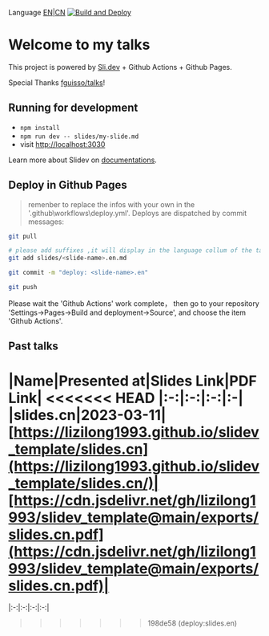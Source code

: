 Language [EN](./README.md)|[CN](./README.CN.md) <span align="right">[![Build and Deploy](https://github.com/lizilong1993/slidev_template/actions/workflows/deploy.yml/badge.svg)](https://github.com/lizilong1993/slidev_template/actions/workflows/deploy.yml)</span>

# Welcome to my talks

This project is powered by [Sli.dev](https://sli.dev) + Github Actions + Github Pages.

Special Thanks [fguisso/talks](https://github.com/fguisso/talks/)!

## Running for development

- `npm install`
- `npm run dev -- slides/my-slide.md`
- visit <http://localhost:3030>

Learn more about Slidev on [documentations](https://sli.dev/).

## Deploy in Github Pages
> remenber to replace the infos with your own in the '.github\workflows\deploy.yml'. 
Deploys are dispatched by commit messages:

```bash
git pull

# please add suffixes ,it will display in the language collum of the table
git add slides/<slide-name>.en.md

git commit -m "deploy: <slide-name>.en" 

git push
```

Please wait the 'Github Actions' work complete， then go to your repository 'Settings->Pages->Build and deployment->Source', and choose the item 'Github Actions'.

## Past talks

|Name|Presented at|Slides Link|PDF Link|
<<<<<<< HEAD
|:-:|:-:|:-:|:-|
|slides.cn|2023-03-11|[https://lizilong1993.github.io/slidev_template/slides.cn](https://lizilong1993.github.io/slidev_template/slides.cn/)|[https://cdn.jsdelivr.net/gh/lizilong1993/slidev_template@main/exports/slides.cn.pdf](https://cdn.jsdelivr.net/gh/lizilong1993/slidev_template@main/exports/slides.cn.pdf)|
=======
|:-:|:-:|:-:|:-:|
>>>>>>> 198de58 (deploy:slides.en)
